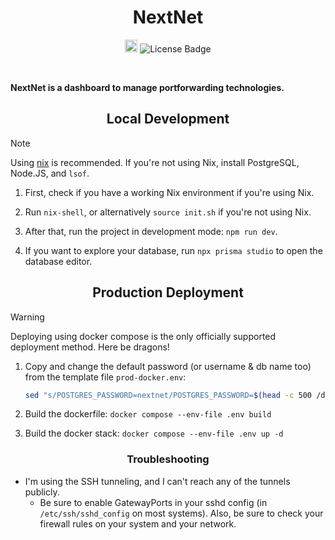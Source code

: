 <h1 align="center">NextNet</h1>

<p align="center">
   <a href="https://builtwithnix.org"><img src="https://builtwithnix.org/badge.svg" alt="built with nix" height="20"/></a>
   <img src="https://img.shields.io/github/license/greysoh/nextnet" alt="License Badge"/>
</p>

<br>

**NextNet is a dashboard to manage portforwarding technologies.**

<h2 align="center">Local Development</h2>

> [!NOTE]
> Using [nix](https://builtwithnix.org) is recommended. If you're not using Nix, install PostgreSQL, Node.JS, and `lsof`.

1. First, check if you have a working Nix environment if you're using Nix.

2. Run `nix-shell`, or alternatively `source init.sh` if you're not using Nix.

3. After that, run the project in development mode: `npm run dev`.

4. If you want to explore your database, run `npx prisma studio` to open the database editor.

<h2 align="center">Production Deployment</h2>

> [!WARNING]  
> Deploying using docker compose is the only officially supported deployment method. Here be dragons!

1. Copy and change the default password (or username & db name too) from the template file `prod-docker.env`:
   ```bash
   sed "s/POSTGRES_PASSWORD=nextnet/POSTGRES_PASSWORD=$(head -c 500 /dev/random | sha512sum | cut -d " " -f 1)/g" prod-docker.env > .env
   ```

2. Build the dockerfile: `docker compose --env-file .env build`
  
3. Build the docker stack: `docker compose --env-file .env up -d`

<h3 align="center">Troubleshooting</h3>

* I'm using the SSH tunneling, and I can't reach any of the tunnels publicly.
  - Be sure to enable GatewayPorts in your sshd config (in `/etc/ssh/sshd_config` on most systems). Also, be sure to check your firewall rules on your system and your network.